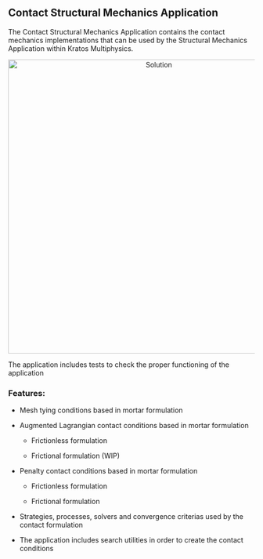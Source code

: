## Contact Structural Mechanics Application 
 
The Contact Structural Mechanics Application contains the contact mechanics implementations that can be used by the Structural Mechanics Application within Kratos Multiphysics. 
 

<p align="center">
  <img src="https://raw.githubusercontent.com/KratosMultiphysics/Examples/master/contact_structural_mechanics/validation/double_arch/data/result.gif" alt="Solution" style="width: 600px;"/>
</p>
 
The application includes tests to check the proper functioning of the application
 
### Features: 
 
- Mesh tying conditions based in mortar formulation
 
- Augmented Lagrangian contact conditions based in mortar formulation
 
    * Frictionless formulation

    * Frictional formulation (WIP)

- Penalty contact conditions based in mortar formulation

     * Frictionless formulation

     * Frictional formulation
 
- Strategies, processes, solvers and convergence criterias used by the contact formulation
 
- The application includes search utilities in order to create the contact conditions
